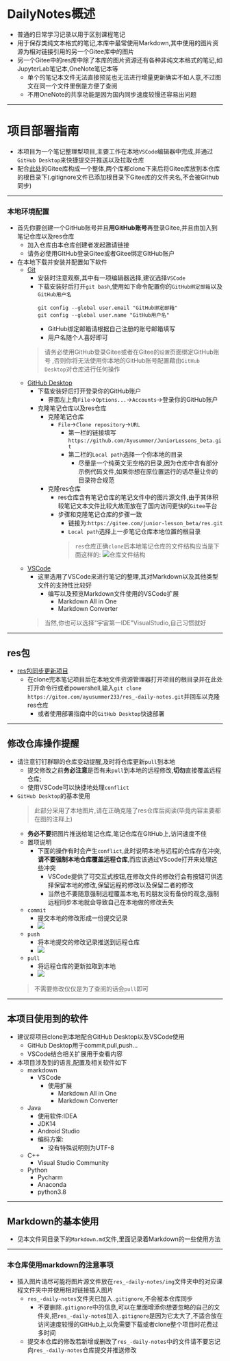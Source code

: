 <!--
 * @Author: 咸鱼型233
 * @Date: 2021-01-21 22:57:37
 * @LastEditTime: 2021-01-22 09:10:21
 * @LastEditors: Please set LastEditors
 * @Description: In User Settings Edit
 * @FilePath: \DailyNotes\README.md
-->
# DailyNotes概述
- 普通的日常学习记录以用于区别课程笔记
- 用于保存类纯文本格式的笔记,本库中最常使用Markdown,其中使用的图片资源为相对链接引用的另一个Gitee库中的图片
- 另一个Gitee中的res库中除了本库的图片资源还有各种非纯文本格式的笔记,如JupyterLab笔记本,OneNote笔记本等
  - 单个的笔记本文件无法直接预览也无法进行增量更新确实不如人意,不过图文在同一个文件里倒是方便了查阅
  - 不用OneNote的共享功能是因为国内同步速度较慢还容易出问题

---
# 项目部署指南
- 本项目为一个笔记整理型项目,主要工作在本地`VSCode`编辑器中完成,并通过`GitHub Desktop`来快捷提交并推送以及拉取仓库
- 配合[此处](https://gitee.com/ayusummer233/res_-daily-notes)的Gitee库构成一个整体,两个库都clone下来后将Gitee库放到本仓库的根目录下(.gitignore文件已添加根目录下Gitee库的文件夹名,不会被Github同步)

---
### 本地环境配置
- 首先你要创建一个GitHub账号并且**用GitHub账号**再登录Gitee,并且由加入到笔记仓库以及res仓库
  - 加入仓库由本仓库创建者发起邀请链接
  - 请务必使用GItHub登录Gitee或者Gitee绑定GItHub账户
- 在本地下载并安装并配置如下软件
  - [Git](https://github.com/git-for-windows/git/releases/download/v2.29.2.windows.2/Git-2.29.2.2-64-bit.exe)
    - 安装时注意观察,其中有一项编辑器选择,建议选择`VSCode`
    - 下载安装好后打开`git bash`,使用如下命令配置你的`GitHub绑定邮箱`以及`GitHub用户名`
      ```
      git config --global user.email "GitHub绑定邮箱"
      git config --global user.name "GitHub用户名"
      ```
      - GitHub绑定邮箱请根据自己注册的账号邮箱填写
      - 用户名随个人喜好即可
    > 请务必使用GitHub登录Gitee或者在Gitee的`设置`页面绑定GitHub账号 ,否则你将无法使用你本地的GitHub账号配置藉由`GitHub Desktop`对仓库进行任何操作
  - [GitHub Desktop](https://central.github.com/deployments/desktop/desktop/latest/win32)
    - 下载安装好后打开登录你的GitHub账户
      - 界面左上角`File`->`Options...`->`Accounts`->登录你的GitHub账户
    - 克隆笔记仓库以及res仓库
      - 克隆笔记仓库
        - `File`->`Clone repository`->`URL`
          - 第一栏的链接填写`https://github.com/Ayusummer/JuniorLessons_beta.git`
          - 第二栏的`Local path`选择一个你本地的目录
            - 尽量是一个纯英文无空格的目录,因为仓库中含有部分示例代码文件,如果你想在原位置运行的话尽量让你的目录符合规范
      - 克隆res仓库
        - res仓库含有笔记仓库的笔记文件中的图片源文件,由于其体积较笔记文本文件比较大故而放在了国内访问更快的`Gitee`平台
        - 步骤和克隆笔记仓库的步骤一致
          - 链接为:`https://gitee.com/junior-lesson_beta/res.git`
          - `Local path`选择上一步笔记仓库本地位置的根目录
          > `res`仓库正确`clone`后本地笔记仓库的文件结构应当是下面这样的: 
          ![仓库文件结构](https://images.gitee.com/uploads/images/2020/1207/100533_e59b60e3_7703072.png "屏幕截图.png")
  - [VSCode](https://vscode.cdn.azure.cn/stable/e5a624b788d92b8d34d1392e4c4d9789406efe8f/VSCode-darwin-stable.zip)
    - 这里选用了VSCode来进行笔记的整理,其对Markdown以及其他类型文件的支持性比较好
      - 编写以及预览Markdown文件使用的VSCode扩展
        - Markdown All in One
        - Markdown Converter
    > 当然,你也可以选择"宇宙第一IDE"VisualStudio,自己习惯就好


---
## res包
- [res包同步更新项目](https://gitee.com/ayusummer233/res_-daily-notes)
  - 在clone完本笔记项目后在本地文件资源管理器打开项目的根目录并在此处打开命令行或者powershell,输入`git clone https://gitee.com/ayusummer233/res_-daily-notes.git`并回车以克隆res仓库
    - 或者使用部署指南中的`GitHub Desktop`快速部署

---
## 修改仓库操作提醒
- 请注意钉钉群聊的仓库变动提醒,及时将仓库更新`pull`到本地
  - 提交修改之前**务必注意**是否有未`pull`到本地的远程修改,**切勿**直接覆盖远程仓库;
  - 使用VSCode可以快捷地处理`conflict`
- `GitHub Desktop`的基本使用
  > 此部分采用了本地图片,请在正确克隆了res仓库后阅读(毕竟内容主要都在图的注释上)
  - **务必不要**把图片推送给笔记仓库,笔记仓库在GItHub上,访问速度不佳
  - 置项说明
    - 下面的操作有时会产生`conflict`,此时说明本地与远程的仓库存在冲突,**请不要强制本地仓库覆盖远程仓库**,而应该通过VScode打开来处理这些冲突
      - VSCode提供了可交互式按钮,在修改文件的修改行会有按钮可供选择保留本地的修改,保留远程的修改以及保留二者的修改
      - 当然也不要随意强制远程覆盖本地,有的朋友没有备份的观念,强制远程同步本地就会导致自己在本地做的修改丢失
  - `commit`
    - 提交本地的修改形成一份提交记录
    - ![](res_-daily-notes/img/README/commit.png)
  - `push`
    - 将本地提交的修改记录推送到远程仓库
    - ![](res_-daily-notes/img/README/push.png)
  - `pull`
    - 将远程仓库的更新拉取到本地
    - ![](res_-daily-notes/img/README/Fetch.png)
  > 不需要修改仅仅是为了查阅的话会`pull`即可 

---
## 本项目使用到的软件
- 建议将项目clone到本地配合GitHub Desktop以及VSCode使用
  - GitHub Desktop用于commit,pull,push...
  - VSCode结合相关扩展用于查看内容
- 本项目涉及到的语言,配置及相关软件如下
  - markdown
    - VSCode
      - 使用扩展
        - Markdown All in One
        - Markdown Converter
  - Java
    - 使用软件:IDEA
    - JDK14 
    - Android Studio
    - 编码方案:
      - 没有特殊说明则为UTF-8
  - C++
    - Visual Studio Community
  - Python
    - Pycharm
    - Anaconda
    - python3.8


---
## Markdown的基本使用
- 见本文件同目录下的`Markdown.md`文件,里面记录着Markdown的一些使用方法

---
### 本仓库使用markdown的注意事项
- 插入图片请尽可能将图片源文件放在`res_-daily-notes/img`文件夹中的对应课程文件夹中并使用相对链接插入图片
  - `res_-daily-notes`文件夹已加入`.gitignore`,不会被本仓库同步
    - 不要删除`.gitignore`中的信息,可以在里面增添你想要忽略的自己的文件夹,把`res_-daily-note`s加入`.gitignore`是因为它太大了,不适合放在访问速度较慢的GitHub上,以免需要下载或者clone整个项目时花费过多时间
  - 提交本仓库的修改若新增或删改了`res_-daily-notes`中的文件请不要忘记向`res_-daily-notes`仓库提交并推送修改


